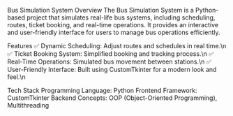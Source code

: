 Bus Simulation System
Overview
The Bus Simulation System is a Python-based project that simulates real-life bus systems, including scheduling, routes, ticket booking, and real-time operations. It provides an interactive and user-friendly interface for users to manage bus operations efficiently.

Features
✅ Dynamic Scheduling: Adjust routes and schedules in real time.\n
✅ Ticket Booking System: Simplified booking and tracking process.\n
✅ Real-Time Operations: Simulated bus movement between stations.\n
✅ User-Friendly Interface: Built using CustomTkinter for a modern look and feel.\n

Tech Stack
Programming Language: Python
Frontend Framework: CustomTkinter
Backend Concepts: OOP (Object-Oriented Programming), Multithreading
